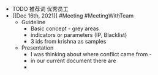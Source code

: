 - TODO 推荐词 优秀员工
- [[Dec 16th, 2021]] #Meeting #MeetingWithTeam
	- Guideline
		- Basic concept - grey areas
		- indicators or parameters (IP, Blacklist)
		- 3 ids from krishna as samples
	- Presentation
		- I was thinking about where conflict came from -
		- in our current document there are
		-